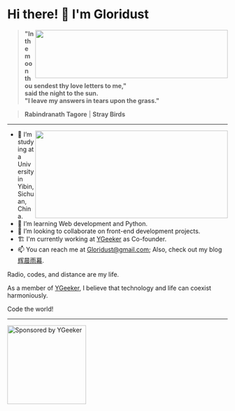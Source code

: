 # Hi there! 👋 I'm Gloridust

<div>

 <img src="https://github-readme-stats.vercel.app/api?username=Gloridust&show_icons=true&hide_title=true&hide=contribs&include_all_commits=False&bg_color=4EBFFE,63C862,FFCA3D&title_color=f3f3f3&text_color=f3f3f3" height="110" width="440" align="right">

> **"In the moon thou sendest thy love letters to me,"**  
> **said the night to the sun.**  
> **"I leave my answers in tears upon the grass."**  

> **Rabindranath Tagore** | **Stray Birds**  

</div>
<hr/>
<div>
<img src="https://github-readme-stats.vercel.app/api/top-langs/?username=Gloridust&hide=&hide_progress=true&langs_count=8&layout=compact&bg_color=4EBFFE,63C862,FFCA3D&title_color=f3f3f3&text_color=f3f3f3" height="200" width="440" align="right">

- 🔭 I’m studying at a University in Yibin, Sichuan, China.
- 🌱 I’m learning Web development and Python.
- 👯 I’m looking to collaborate on front-end development projects.
- 🏗️ I'm currently working at [YGeeker](https://ygeeker.com) as Co-founder.
- 📫 You can reach me at <Gloridust@gmail.com>; Also, check out my blog [辉晨雨幕](https://gloridust.xyz).

Radio, codes, and distance are my life.

As a member of [YGeeker](https://github.com/ygeeker), I believe that technology and life can coexist harmoniously.

Code the world!

</div>

* * *

<a href="https://www.ygeeker.com">
  <img width="180" alt="Sponsored by YGeeker" src="https://www.ygeeker.com/badge/sponsor.png">
</a>
